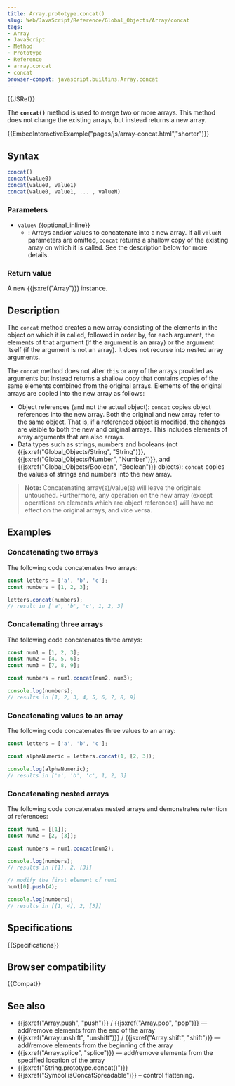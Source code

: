 ```yaml
---
title: Array.prototype.concat()
slug: Web/JavaScript/Reference/Global_Objects/Array/concat
tags:
- Array
- JavaScript
- Method
- Prototype
- Reference
- array.concat
- concat
browser-compat: javascript.builtins.Array.concat
---
```

{{JSRef}}

The **`concat()`** method is used to merge two or more arrays. This method does
not change the existing arrays, but instead returns a new array.

{{EmbedInteractiveExample("pages/js/array-concat.html","shorter")}}

## Syntax

```js
concat()
concat(value0)
concat(value0, value1)
concat(value0, value1, ... , valueN)
```

### Parameters

*   `valueN` {{optional_inline}}
    *   : Arrays and/or values to concatenate into a new array. If all `valueN`
        parameters are omitted, `concat` returns a shallow copy of the existing
        array on which it is called. See the description below for more details.

### Return value

A new {{jsxref("Array")}} instance.

## Description

The `concat` method creates a new array consisting of the elements in the object
on which it is called, followed in order by, for each argument, the elements of
that argument (if the argument is an array) or the argument itself (if the
argument is not an array). It does not recurse into nested array arguments.

The `concat` method does not alter `this` or any of the arrays provided as
arguments but instead returns a shallow copy that contains copies of the same
elements combined from the original arrays. Elements of the original arrays are
copied into the new array as follows:

*   Object references (and not the actual object): `concat` copies object
    references into the new array. Both the original and new array refer to the
    same object. That is, if a referenced object is modified, the changes are
    visible to both the new and original arrays. This includes elements of array
    arguments that are also arrays.
*   Data types such as strings, numbers and booleans (not
    {{jsxref("Global_Objects/String", "String")}},
    {{jsxref("Global_Objects/Number",
    "Number")}}, and
    {{jsxref("Global_Objects/Boolean", "Boolean")}} objects):
    `concat` copies the values of strings and numbers into the new array.

> **Note:** Concatenating array(s)/value(s) will leave the originals untouched.
> Furthermore, any operation on the new array (except operations on elements
> which are object references) will have no effect on the original arrays, and
> vice versa.

## Examples

### Concatenating two arrays

The following code concatenates two arrays:

```js
const letters = ['a', 'b', 'c'];
const numbers = [1, 2, 3];

letters.concat(numbers);
// result in ['a', 'b', 'c', 1, 2, 3]
```

### Concatenating three arrays

The following code concatenates three arrays:

```js
const num1 = [1, 2, 3];
const num2 = [4, 5, 6];
const num3 = [7, 8, 9];

const numbers = num1.concat(num2, num3);

console.log(numbers);
// results in [1, 2, 3, 4, 5, 6, 7, 8, 9]
```

### Concatenating values to an array

The following code concatenates three values to an array:

```js
const letters = ['a', 'b', 'c'];

const alphaNumeric = letters.concat(1, [2, 3]);

console.log(alphaNumeric);
// results in ['a', 'b', 'c', 1, 2, 3]
```

### Concatenating nested arrays

The following code concatenates nested arrays and demonstrates retention of
references:

```js
const num1 = [[1]];
const num2 = [2, [3]];

const numbers = num1.concat(num2);

console.log(numbers);
// results in [[1], 2, [3]]

// modify the first element of num1
num1[0].push(4);

console.log(numbers);
// results in [[1, 4], 2, [3]]
```

## Specifications

{{Specifications}}

## Browser compatibility

{{Compat}}

## See also

*   {{jsxref("Array.push", "push")}} /
    {{jsxref("Array.pop", "pop")}} — add/remove elements from the end of
    the array
*   {{jsxref("Array.unshift", "unshift")}} /
    {{jsxref("Array.shift", "shift")}} — add/remove elements from the
    beginning of the array
*   {{jsxref("Array.splice", "splice")}} — add/remove elements from
    the specified location of the array
*   {{jsxref("String.prototype.concat()")}}
*   {{jsxref("Symbol.isConcatSpreadable")}} – control flattening.
